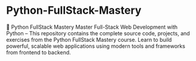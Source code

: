 # Python-FullStack-Mastery
🚀 Python FullStack Mastery Master Full-Stack Web Development with Python – This repository contains the complete source code, projects, and exercises from the Python FullStack Mastery course. Learn to build powerful, scalable web applications using modern tools and frameworks from frontend to backend.
